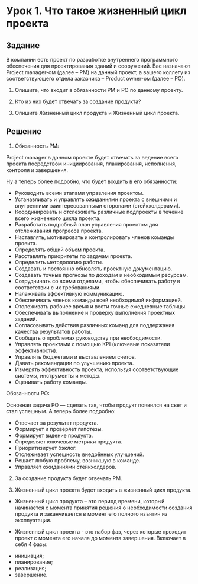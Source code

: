 # Урок 1. Что такое жизненный цикл проекта

## Задание

В компании есть проект по разработке внутреннего программного обеспечения для проектирования зданий и сооружений. Вас назначают Project manager-ом (далее – PM) на данный проект, а вашего коллегу из соответствующего отдела заказчика – Product owner-ом (далее – PO).

1. Опишите, что входит в обязанности PM и PO по данному проекту.

2. Кто из них будет отвечать за создание продукта?

3. Опишите Жизненный цикл продукта и Жизненный цикл проекта.

## Решение

1. Обязанность PM:

Project manager в данном проекте будет отвечать за ведение всего проекта посредством инициирования, планирования, исполнения, контроля и завершения.

Ну а теперь более подробно, что будет входить в его обязанности:

* Руководить всеми этапами управления проектом.
* Устанавливать и управлять ожиданиями проекта с внешними и внутренними заинтересованными сторонами (стейкхолдерами).
* Координировать и отслеживать различные подпроекты в течение всего жизненного цикла проекта.
* Разработать подробный план управления проектом для отслеживания прогресса проекта.
* Наставлять, мотивировать и контролировать членов команды проекта.
* Определять общий объем проекта.
* Расставлять приоритеты по задачам проекта.
* Определить методологию работы.
* Создавать и постоянно обновлять проектную документацию.
* Создавать точные прогнозы по доходам и необходимым ресурсам.
* Сотрудничать со всеми отделами, чтобы обеспечивать работу в соответствии с их требованиями.
* Налаживать эффективную коммуникацию.
* Обеспечивать членов команды всей необходимой информацией.
* Отслеживать рабочее время и вести точные ежедневные таблицы.
* Обеспечивать выполнение и проверку выполнения проектных заданий.
* Согласовывать действия различных команд для поддержания качества результатов работы.
* Сообщать о проблемах руководству при необходимости.
* Управлять проектами с помощью KPI (ключевые показатели эффективности).
* Управлять бюджетами и выставлением счетов.
* Давать рекомендации по улучшению проекта.
* Измерять эффективность проекта, используя соответствующие системы, инструменты и методы.
* Оценивать работу команды.

Обязанности PO:

Основная задача PO — сделать так, чтобы продукт появился на свет и стал успешным.
А теперь более подробно:

* Отвечает за результат продукта.
* Формирует и проверяет гипотезы.
* Формирует видение продукта.
* Определяет ключевые метрики продукта.
* Приоритизирует бэклог.
* Отслеживает успешность внедрённых улучшений.
* Решает любую проблему, возникшую в команде.
* Управляет ожиданиями стейкхолдеров.

2. За создание продукта будет отвечать PM.

3. Жизненный цикл проекта будет входить в жизненный цикл продукта. 

* Жизненный цикл продукта – это период времени, который начинается с момента принятия решения о необходимости создания продукта и заканчивается в момент его полного изъятия из эксплуатации.

* Жизненный цикл проекта - это набор фаз, через которые проходит проект с момента его начала до момента завершения. Включает в себя 4 фазы:
- инициация;
- планирование;
- реализация;
- завершение.